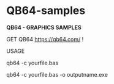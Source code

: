 # QB64-samples

<b>QB64 - GRAPHICS SAMPLES</b>

GET QB64 <link>https://qb64.com/</link> !

</b>USAGE

qb64 -c yourfile.bas

qb64 -c yourfile.bas -o outputname.exe
